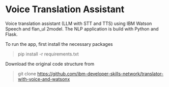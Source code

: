 # Voice Translation Assistant

Voice translation assistant (LLM with STT and TTS) using IBM Watson Speech and flan_ul 2model. The NLP application is build with Python and Flask.

To run the app, first install the necessary packages
> pip install -r requirements.txt


Download the original code structure from
> git clone https://github.com/ibm-developer-skills-network/translator-with-voice-and-watsonx
